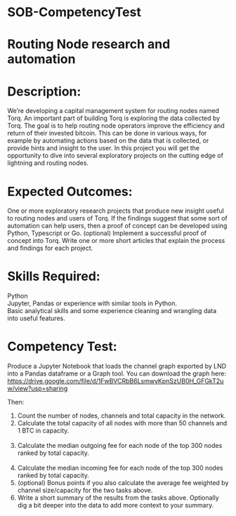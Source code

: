 # SOB-CompetencyTest

# Routing Node research and automation

# Description:

We’re developing a capital management system for routing nodes named Torq. An important part of building Torq is exploring the data collected by Torq. The goal is to help routing node operators improve the efficiency and return of their invested bitcoin. This can be done in various ways, for example by automating actions based on the data that is collected, or provide hints and insight to the user. In this project you will get the opportunity to dive into several exploratory projects on the cutting edge of lightning and routing nodes. <br>

# Expected Outcomes:

One or more exploratory research projects that produce new insight useful to routing nodes and users of Torq.
If the findings suggest that some sort of automation can help users, then a proof of concept can be developed using Python, Typescript or Go.
(optional) Implement a successful proof of concept into Torq.
Write one or more short articles that explain the process and findings for each project. <br>

# Skills Required: 

Python <br>
Jupyter, Pandas or experience with similar tools in Python. <br>
Basic analytical skills and some experience cleaning and wrangling data into useful features. <br>

# Competency Test:
Produce a Jupyter Notebook that loads the channel graph exported by LND into a Pandas dataframe or a Graph tool.
You can download the graph here:
https://drive.google.com/file/d/1FwBVCRbB6LsmwyKpnSzUB0H_GFGkT2uw/view?usp=sharing

Then:

1) Count the number of nodes, channels and total capacity in the network. <br>
2) Calculate the total capacity of all nodes with more than 50 channels and 1 BTC in capacity. <br><br>
3) Calculate the median outgoing fee for each node of the top 300 nodes ranked by total capacity. <br><br>
4) Calculate the median incoming fee for each node of the top 300 nodes ranked by total capacity. <br>
5) (optional) Bonus points if you also calculate the average fee weighted by channel size/capacity for the two tasks above. <br>
6) Write a short summary of the results from the tasks above. Optionally dig a bit deeper into the data to add more context to your summary. <br>

